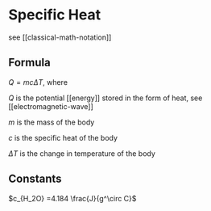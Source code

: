 # Specific Heat

see [[classical-math-notation]]

## Formula

$Q = mc\Delta T$, where

$Q$ is the potential [[energy]] stored in the form of heat, see [[electromagnetic-wave]]

$m$ is the mass of the body

$c$ is the specific heat of the body

$\Delta T$ is the change in temperature of the body

## Constants

$c_{H_2O} =4.184 \frac{J}{g^\circ C}$
